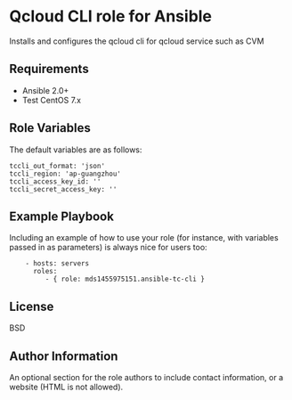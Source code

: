 Qcloud CLI role for Ansible
=========

Installs and configures the qcloud cli for qcloud service such as CVM

Requirements
------------
- Ansible 2.0+
- Test CentOS 7.x

Role Variables
--------------
The default variables are as follows:
```
tccli_out_format: 'json'
tccli_region: 'ap-guangzhou'
tccli_access_key_id: ''
tccli_secret_access_key: ''
```

Example Playbook
----------------

Including an example of how to use your role (for instance, with variables passed in as parameters) is always nice for users too:
```
    - hosts: servers
      roles:
         - { role: mds1455975151.ansible-tc-cli }
```
License
-------

BSD

Author Information
------------------

An optional section for the role authors to include contact information, or a website (HTML is not allowed).
